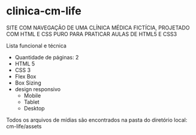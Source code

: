 # clinica-cm-life

SITE COM NAVEGAÇÃO DE UMA CLÍNICA MÉDICA FICTÍCIA, PROJETADO COM HTML E CSS PURO PARA PRATICAR AULAS DE HTML5 E CSS3


Lista funcional e técnica

  - Quantidade de páginas: 2
  - HTML 5
  - CSS 3
  - Flex Box
  - Box Sizing
  - design responsivo 
    - Mobile
    - Tablet
    - Desktop

Todos os arquivos de mídias são encontrados na pasta do diretório local: cm-life/assets
